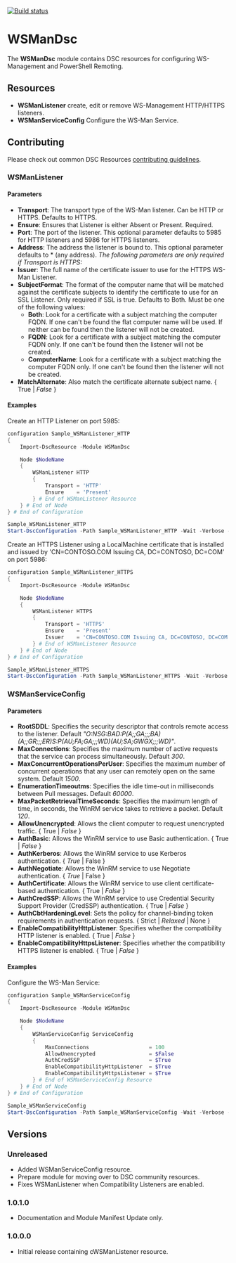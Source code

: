 [![Build status](https://ci.appveyor.com/api/projects/status/lppuhbyqkwoect24/branch/master?svg=true)](https://ci.appveyor.com/project/PlagueHO/wsmandsc/branch/master)

# WSManDsc

The **WSManDsc** module contains DSC resources for configuring WS-Management and PowerShell Remoting.

## Resources

* **WSManListener** create, edit or remove WS-Management HTTP/HTTPS listeners.
* **WSManServiceConfig** Configure the WS-Man Service.

## Contributing
Please check out common DSC Resources [contributing guidelines](https://github.com/PowerShell/DscResource.Kit/blob/master/CONTRIBUTING.md).

### WSManListener
#### Parameters
* **Transport**: The transport type of the WS-Man listener. Can be HTTP or HTTPS. Defaults to HTTPS.
* **Ensure**: Ensures that Listener is either Absent or Present. Required.
* **Port**: The port of the listener. This optional parameter defaults to 5985 for HTTP listeners and 5986 for HTTPS listeners.
* **Address**: The address the listener is bound to. This optional parameter defaults to * (any address).
*The following parameters are only required if Transport is HTTPS:*
* **Issuer**: The full name of the certificate issuer to use for the HTTPS WS-Man Listener.
* **SubjectFormat**: The format of the computer name that will be matched against the certificate subjects to identify the certificate to use for an SSL Listener. Only required if SSL is true. Defaults to Both. Must be one of the following values:
    * **Both**: Look for a certificate with a subject matching the computer FQDN. If one can't be found the flat computer name will be used. If neither can be found then the listener will not be created.
    * **FQDN**: Look for a certificate with a subject matching the computer FQDN only. If one can't be found then the listener will not be created.
    * **ComputerName**: Look for a certificate with a subject matching the computer FQDN only. If one can't be found then the listener will not be created.
* **MatchAlternate**: Also match the certificate alternate subject name. { True | _False_ }

#### Examples
Create an HTTP Listener on port 5985:
```powershell
configuration Sample_WSManListener_HTTP
{
    Import-DscResource -Module WSManDsc

    Node $NodeName
    {
        WSManListener HTTP
        {
            Transport = 'HTTP'
            Ensure    = 'Present'
        } # End of WSManListener Resource
    } # End of Node
} # End of Configuration

Sample_WSManListener_HTTP
Start-DscConfiguration -Path Sample_WSManListener_HTTP -Wait -Verbose -Force
```

Create an HTTPS Listener using a LocalMachine certificate that is installed and issued by 'CN=CONTOSO.COM Issuing CA, DC=CONTOSO, DC=COM' on port 5986:
```powershell
configuration Sample_WSManListener_HTTPS
{
    Import-DscResource -Module WSManDsc

    Node $NodeName
    {
        WSManListener HTTPS
        {
            Transport = 'HTTPS'
            Ensure    = 'Present'
            Issuer    = 'CN=CONTOSO.COM Issuing CA, DC=CONTOSO, DC=COM'
        } # End of WSManListener Resource
    } # End of Node
} # End of Configuration

Sample_WSManListener_HTTPS
Start-DscConfiguration -Path Sample_WSManListener_HTTPS -Wait -Verbose -Force
```

### WSManServiceConfig
#### Parameters
* **RootSDDL**: Specifies the security descriptor that controls remote access to the listener. Default _"O:NSG:BAD:P(A;;GA;;;BA)(A;;GR;;;ER)S:P(AU;FA;GA;;;WD)(AU;SA;GWGX;;;WD)"_.
* **MaxConnections**: Specifies the maximum number of active requests that the service can process simultaneously. Default _300_.
* **MaxConcurrentOperationsPerUser**: Specifies the maximum number of concurrent operations that any user can remotely open on the same system. Default _1500_.
* **EnumerationTimeoutms**: Specifies the idle time-out in milliseconds between Pull messages. Default _60000_.
* **MaxPacketRetrievalTimeSeconds**: Specifies the maximum length of time, in seconds, the WinRM service takes to retrieve a packet. Default _120_.
* **AllowUnencrypted**: Allows the client computer to request unencrypted traffic. { True | _False_ }
* **AuthBasic**: Allows the WinRM service to use Basic authentication. { True | _False_ }
* **AuthKerberos**: Allows the WinRM service to use Kerberos authentication. { _True_ | False }
* **AuthNegotiate**: Allows the WinRM service to use Negotiate authentication. { _True_ | False }
* **AuthCertificate**: Allows the WinRM service to use client certificate-based authentication. { True | _False_ }
* **AuthCredSSP**: Allows the WinRM service to use Credential Security Support Provider (CredSSP) authentication. { True | _False_ }
* **AuthCbtHardeningLevel**: Sets the policy for channel-binding token requirements in authentication requests. { Strict | _Relaxed_ | None }
* **EnableCompatibilityHttpListener**: Specifies whether the compatibility HTTP listener is enabled. { True | _False_ }
* **EnableCompatibilityHttpsListener**: Specifies whether the compatibility HTTPS listener is enabled. { True | _False_ }

#### Examples
Configure the WS-Man Service:
```powershell
configuration Sample_WSManServiceConfig
{
    Import-DscResource -Module WSManDsc

    Node $NodeName
    {
        WSManServiceConfig ServiceConfig
        {
            MaxConnections                   = 100
            AllowUnencrypted                 = $False
            AuthCredSSP                      = $True
            EnableCompatibilityHttpListener  = $True
            EnableCompatibilityHttpsListener = $True
        } # End of WSManServiceConfig Resource
    } # End of Node
} # End of Configuration

Sample_WSManServiceConfig
Start-DscConfiguration -Path Sample_WSManServiceConfig -Wait -Verbose -Force
```

## Versions

### Unreleased
* Added WSManServiceConfig resource.
* Prepare module for moving over to DSC community resources.
* Fixes WSManListener when Compatibility Listeners are enabled.

### 1.0.1.0
* Documentation and Module Manifest Update only.

### 1.0.0.0
* Initial release containing cWSManListener resource.
